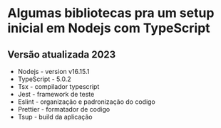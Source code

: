 # Algumas bibliotecas pra um setup inicial em Nodejs com TypeScript
## Versão atualizada 2023

- Nodejs - version v16.15.1
- TypeScript - 5.0.2
- Tsx - compilador typescript
- Jest - framework de teste
- Eslint - organização e padronização do codigo
- Prettier - formatador de codigo
- Tsup - build da aplicação
